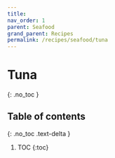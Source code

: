 ```yaml
---
title:
nav_order: 1
parent: Seafood
grand_parent: Recipes
permalink: /recipes/seafood/tuna
---
```


# Tuna
{: .no_toc }

## Table of contents
{: .no_toc .text-delta }

1. TOC
{:toc}